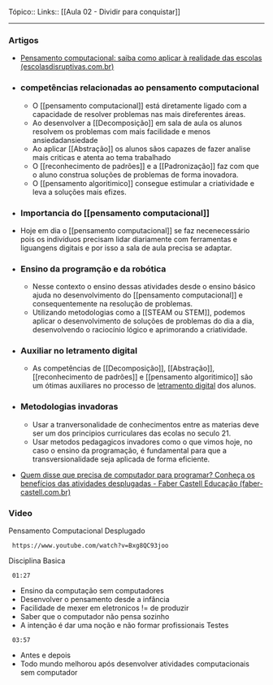 
Tópico::
Links:: [[Aula 02 - Dividir para conquistar]]

---

### Artigos
- [Pensamento computacional: saiba como aplicar à realidade das escolas (escolasdisruptivas.com.br)](https://escolasdisruptivas.com.br/metodologias-inovadoras/pensamento-computacional/)
- ### competências relacionadas ao pensamento computacional
	- O [[pensamento computacional]] está diretamente ligado com a capacidade de resolver problemas nas mais direferentes áreas.
	- Ao desenvolver a [[Decomposição]] em sala de aula os alunos resolvem os problemas com mais facilidade e menos ansiedadansiedade 
	- Ao aplicar [[Abstração]] os alunos sãos capazes de fazer analise mais criticas e atenta ao tema trabalhado
	- O [[reconhecimento de padrões]] e a [[Padronização]] faz com que o aluno construa soluções de problemas de forma inovadora.
	- O [[pensamento algoritimico]] consegue estimular a criatividade e leva a soluções mais efizes.
- ### Importancia do [[pensamento computacional]]
 - Hoje em dia o [[pensamento computacional]] se faz necenecessário pois os indivíduos  precisam lidar diariamente  com ferramentas e liguangens digitais e por isso a sala de aula precisa se adaptar.
- ### Ensino da programção e da robótica 
	- Nesse contexto o ensino dessas atividades desde o ensino básico ajuda no desenvolvimento do [[pensamento computacional]] e consequentemente na resolução de problemas.
	- Utilizando metodologias como a [[STEAM ou STEM]], podemos aplicar o desenvolvimento de soluções de problemas do dia a dia, desenvolvendo o raciocínio lógico e aprimorando a criatividade.
- ### Auxiliar no letramento digital 
	- As competências de [[Decomposição]], [[Abstração]], [[reconhecimento de padrões]] e [[pensamento algoritimico]] são um ótimas auxiliares no processo de [letramento digital](https://escolasdisruptivas.com.br/steam/letramento-digital/) dos alunos.
- ### Metodologias invadoras 
	- Usar a tranversonalidade de conhecimentos entre as materias deve ser um dos principios curriculares das ecolas no seculo 21.
	- Usar metodos pedagagicos invadores como o que vimos hoje, no caso o ensino da programação, é fundamental para que a transversionalidade seja aplicada de forma eficiente.

- [Quem disse que precisa de computador para programar? Conheça os benefícios das atividades desplugadas - Faber Castell Educação (faber-castell.com.br)](https://www.educacao.faber-castell.com.br/quem-disse-que-precisa-de-computador-para-programar-conheca-os-beneficios-das-atividades-desplugadas/)


### Video

Pensamento Computacional Desplugado

```timestamp-url 
 https://www.youtube.com/watch?v=Bxg8QC93joo
 ```


 
Disciplina Basica
```timestamp 
 01:27
 ```
- Ensino da computação sem computadores
- Desenvolver o pensamento desde a infância 
- Facilidade de mexer em eletronicos != de produzir
- Saber que o computador não pensa sozinho
- A intenção é dar uma noção e não formar profissionais
Testes
```timestamp 
 03:57
 ```
- Antes e depois
- Todo mundo melhorou após  desenvolver atividades computacionais sem computador
